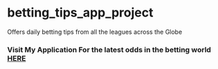 # betting_tips_app_project
Offers daily betting tips from all the leagues across the Globe

<h3> Visit My Application For the latest odds in the betting world <a href="#" target="blank">HERE</A> </h3>